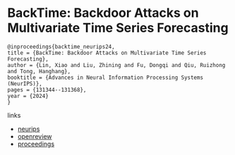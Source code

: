 # BackTime: Backdoor Attacks on Multivariate Time Series Forecasting

```
@inproceedings{backtime_neurips24,
title = {BackTime: Backdoor Attacks on Multivariate Time Series Forecasting},
author = {Lin, Xiao and Liu, Zhining and Fu, Dongqi and Qiu, Ruizhong and Tong, Hanghang},
booktitle = {Advances in Neural Information Processing Systems (NeurIPS)},
pages = {131344--131368},
year = {2024}
}
```

links
- [neurips](https://nips.cc/Conferences/2024/Schedule?showEvent=95645)
- [openreview](https://openreview.net/forum?id=Kl13lipxTW)
- [proceedings](https://papers.nips.cc//paper_files/paper/2024/hash/ed3cd2520148b577039adfade82a5566-Abstract-Conference.html)
